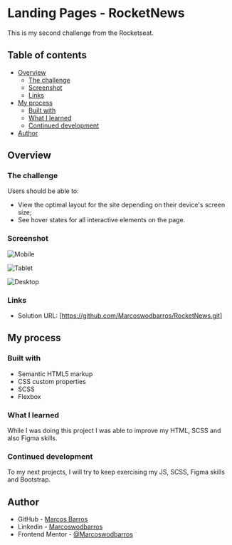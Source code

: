 # Landing Pages - RocketNews

This is my second challenge from the Rocketseat.

## Table of contents

- [Overview](#overview)
  - [The challenge](#the-challenge)
  - [Screenshot](#screenshot)
  - [Links](#links)
- [My process](#my-process)
  - [Built with](#built-with)
  - [What I learned](#what-i-learned)
  - [Continued development](#continued-development)
- [Author](#author)


## Overview

### The challenge

Users should be able to:

- View the optimal layout for the site depending on their device's screen size;
- See hover states for all interactive elements on the page.

### Screenshot

![Mobile](https://user-images.githubusercontent.com/108278189/216743783-ae5eb572-2aa0-4961-98ba-e6b8a03ab44d.png)

![Tablet](https://user-images.githubusercontent.com/108278189/216743797-91f7d15b-f642-4061-8522-d24ac7813623.png)

![Desktop](https://user-images.githubusercontent.com/108278189/216743806-5b3eead7-01b9-4fd9-9943-0d1451cd9090.png)

### Links

- Solution URL: [https://github.com/Marcoswodbarros/RocketNews.git]


## My process

### Built with

- Semantic HTML5 markup
- CSS custom properties
- SCSS
- Flexbox

### What I learned

While I was doing this project I was able to improve my HTML, SCSS and also Figma skills.

### Continued development

To my next projects, I will try to keep exercising my JS, SCSS, Figma skills and Bootstrap.


## Author

- GitHub - [Marcos Barros](https://github.com/Marcoswodbarros)
- Linkedin - [Marcoswodbarros](www.linkedin.com/in/marcoswodbarros)
- Frontend Mentor - [@Marcoswodbarros](https://www.frontendmentor.io/profile/Marcoswodbarros)
